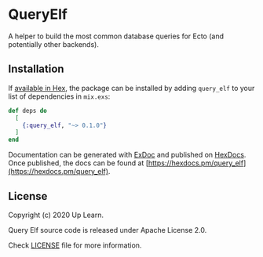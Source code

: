 # QueryElf

A helper to build the most common database queries for Ecto (and potentially other backends).

## Installation

If [available in Hex](https://hex.pm/docs/publish), the package can be installed
by adding `query_elf` to your list of dependencies in `mix.exs`:

```elixir
def deps do
  [
    {:query_elf, "~> 0.1.0"}
  ]
end
```

Documentation can be generated with [ExDoc](https://github.com/elixir-lang/ex_doc)
and published on [HexDocs](https://hexdocs.pm). Once published, the docs can
be found at [https://hexdocs.pm/query_elf](https://hexdocs.pm/query_elf).

## License

Copyright (c) 2020 Up Learn.

Query Elf source code is released under Apache License 2.0.

Check [LICENSE](LICENSE) file for more information.
